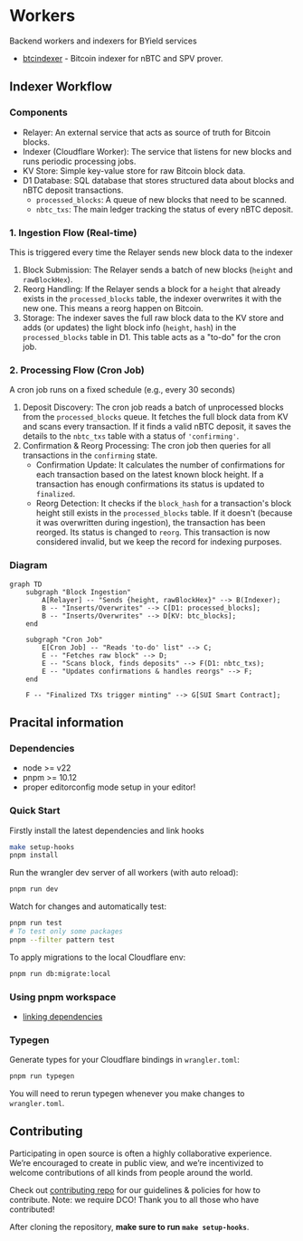 <!-- markdownlint-disable MD013 -->

# Workers

Backend workers and indexers for BYield services

- [btcindexer](./packages/btcindexer/) - Bitcoin indexer for nBTC and SPV prover.

## Indexer Workflow

### Components

- Relayer: An external service that acts as source of truth for Bitcoin blocks.
- Indexer (Cloudflare Worker): The service that listens for new blocks and runs periodic processing jobs.
- KV Store: Simple key-value store for raw Bitcoin block data.
- D1 Database: SQL database that stores structured data about blocks and nBTC deposit transactions.
  - `processed_blocks`: A queue of new blocks that need to be scanned.
  - `nbtc_txs`: The main ledger tracking the status of every nBTC deposit.

### 1. Ingestion Flow (Real-time)

This is triggered every time the Relayer sends new block data to the indexer

1.  Block Submission: The Relayer sends a batch of new blocks (`height` and `rawBlockHex`).
2.  Reorg Handling: If the Relayer sends a block for a `height` that already exists in the `processed_blocks` table, the indexer overwrites it with the new one. This means a reorg happen on Bitcoin.
3.  Storage: The indexer saves the full raw block data to the KV store and adds (or updates) the light block info (`height`, `hash`) in the `processed_blocks` table in D1. This table acts as a "to-do" for the cron job.

### 2. Processing Flow (Cron Job)

A cron job runs on a fixed schedule (e.g., every 30 seconds)

1.  Deposit Discovery: The cron job reads a batch of unprocessed blocks from the `processed_blocks` queue. It fetches the full block data from KV and scans every transaction. If it finds a valid nBTC deposit, it saves the details to the `nbtc_txs` table with a status of `'confirming'`.
2.  Confirmation & Reorg Processing: The cron job then queries for all transactions in the `confirming` state.
    - Confirmation Update: It calculates the number of confirmations for each transaction based on the latest known block height. If a transaction has enough confirmations its status is updated to `finalized`.
    - Reorg Detection: It checks if the `block_hash` for a transaction's block height still exists in the `processed_blocks` table. If it doesn't (because it was overwritten during ingestion), the transaction has been reorged. Its status is changed to `reorg`. This transaction is now considered invalid, but we keep the record for indexing purposes.

### Diagram

```mermaid
graph TD
    subgraph "Block Ingestion"
        A[Relayer] -- "Sends {height, rawBlockHex}" --> B(Indexer);
        B -- "Inserts/Overwrites" --> C[D1: processed_blocks];
        B -- "Inserts/Overwrites" --> D[KV: btc_blocks];
    end

    subgraph "Cron Job"
        E[Cron Job] -- "Reads 'to-do' list" --> C;
        E -- "Fetches raw block" --> D;
        E -- "Scans block, finds deposits" --> F(D1: nbtc_txs);
        E -- "Updates confirmations & handles reorgs" --> F;
    end

    F -- "Finalized TXs trigger minting" --> G[SUI Smart Contract];
```

## Pracital information

### Dependencies

- node >= v22
- pnpm >= 10.12
- proper editorconfig mode setup in your editor!

### Quick Start

Firstly install the latest dependencies and link hooks

```sh
make setup-hooks
pnpm install
```

Run the wrangler dev server of all workers (with auto reload):

```sh
pnpm run dev
```

Watch for changes and automatically test:

```sh
pnpm run test
# To test only some packages
pnpm --filter pattern test
```

To apply migrations to the local Cloudflare env:

```sh
pnpm run db:migrate:local
```

### Using pnpm workspace

- [linking dependencies](https://pnpm.io/workspaces#publishing-workspace-packages)

### Typegen

Generate types for your Cloudflare bindings in `wrangler.toml`:

```sh
pnpm run typegen
```

You will need to rerun typegen whenever you make changes to `wrangler.toml`.

## Contributing

Participating in open source is often a highly collaborative experience. We’re encouraged to create in public view, and we’re incentivized to welcome contributions of all kinds from people around the world.

Check out [contributing repo](https://github.com/gonative-cc/contributig) for our guidelines & policies for how to contribute. Note: we require DCO! Thank you to all those who have contributed!

After cloning the repository, **make sure to run `make setup-hooks`**.
